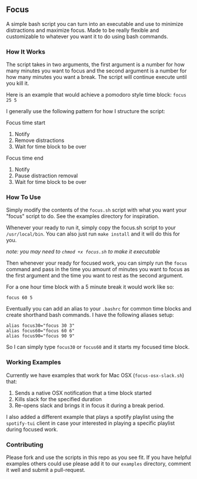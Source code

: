 ## Focus

A simple bash script you can turn into an executable and use to minimize distractions and maximize focus. Made to be really flexible and customizable to whatever you want it to do using bash commands.

### How It Works

The script takes in two arguments, the first argument is a number for how many minutes you want to focus and the second argument is a number for how many minutes you want a break. The script will continue execute until you kill it.

Here is an example that would achieve a pomodoro style time block:
`focus 25 5`

I generally use the following pattern for how I structure the script:

Focus time start
1. Notify
2. Remove distractions
3. Wait for time block to be over

Focus time end
1. Notify
2. Pause distraction removal
3. Wait for time block to be over

### How To Use

Simply modify the contents of the `focus.sh` script with what you want your "focus" script to do. See the examples directory for inspiration.

Whenever your ready to run it, simply copy the focus.sh script to your `/usr/local/bin`. You can also just run `make install` and it will do this for you.

_note: you may need to `chmod +x focus.sh` to make it executable_

Then whenever your ready for focused work, you can simply run the `focus` command and pass in the time you amount of minutes you want to focus as the first argument and the time you want to rest as the second argument. 

For a one hour time block with a 5 minute break it would work like so:

`focus 60 5`

Eventually you can add an alias to your `.bashrc` for common time blocks and create shorthand bash commands. I have the following aliases setup:
```
alias focus30="focus 30 3"
alias focus60="focus 60 6"
alias focus90="focus 90 9"
```

So I can simply type `focus30` or `focus60` and it starts my focused time block.

### Working Examples

Currently we have examples that work for Mac OSX (`focus-osx-slack.sh`) that:
1. Sends a native OSX notification that a time block started
2. Kills slack for the specified duration
3. Re-opens slack and brings it in focus it during a break period. 

I also added a different example that plays a spotify playlist using the `spotify-tui` client in case your interested in playing a specific playlist during focused work. 

### Contributing

Please fork and use the scripts in this repo as you see fit. If you have helpful examples others could use please add it to our `examples` directory, comment it well and submit a pull-request.

